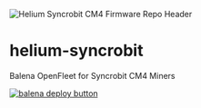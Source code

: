 ![Helium Syncrobit CM4 Firmware Repo Header](https://cdn.shopify.com/s/files/1/0071/2281/3001/files/Nebra-Firmware-Github-Header-Syncrobit_2x_226e8a2b-c506-4be7-a4d4-abfb892e1f6d.png?v=1672853314)

# helium-syncrobit
Balena OpenFleet for Syncrobit CM4 Miners

[![balena deploy button](https://www.balena.io/deploy.svg)](https://dashboard.balena-cloud.com/deploy?repoUrl=https://github.com/NebraLtd/helium-syncrobit)
